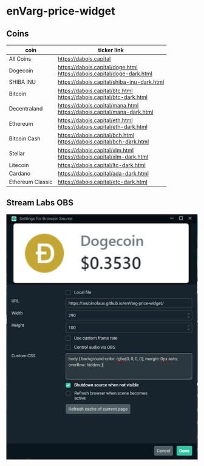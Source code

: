 # enVarg-price-widget

## Coins

coin | ticker link
------------ | -------------
All Coins | https://dabois.capital
Dogecoin | https://dabois.capital/doge.html <br /> https://dabois.capital/doge-dark.html
SHIBA INU | https://dabois.capital/shiba-inu-dark.html
Bitcoin | https://dabois.capital/btc.html <br /> https://dabois.capital/btc-dark.html
Decentraland | https://dabois.capital/mana.html <br /> https://dabois.capital/mana-dark.html
Ethereum | https://dabois.capital/eth.html <br /> https://dabois.capital/eth-dark.html
Bitcoin Cash | https://dabois.capital/bch.html <br /> https://dabois.capital/bch-dark.html
Stellar | https://dabois.capital/xlm.html <br /> https://dabois.capital/xlm-dark.html
Litecoin | https://dabois.capital/ltc-dark.html
Cardano | https://dabois.capital/ada-dark.html
Ethereum Classic | https://dabois.capital/etc-dark.html

## Stream Labs OBS
![](assets/img/obs.png)
